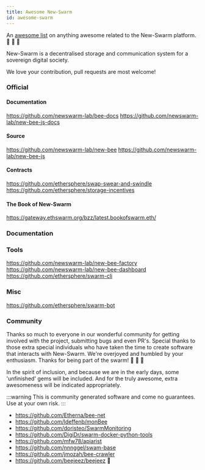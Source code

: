 ```yaml
---
title: Awesome New-Swarm
id: awesome-swarm
---
```


An [awesome list](https://awesome.re) on anything awesome related to the New-Swarm platform. 🐝  🐝  🐝

New-Swarm is a decentralised storage and communication system for a sovereign digital society.

We love your contribution, pull requests are most welcome!

### Official

#### Documentation

https://github.com/newswarm-lab/bee-docs
https://github.com/newswarm-lab/new-bee-js-docs

#### Source

https://github.com/newswarm-lab/new-bee
https://github.com/newswarm-lab/new-bee-js

#### Contracts

https://github.com/ethersphere/swap-swear-and-swindle
https://github.com/ethersphere/storage-incentives

#### The Book of New-Swarm

https://gateway.ethswarm.org/bzz/latest.bookofswarm.eth/

### Documentation

### Tools

https://github.com/newswarm-lab/new-bee-factory
https://github.com/newswarm-lab/new-bee-dashboard
https://github.com/ethersphere/swarm-cli

### Misc

https://github.com/ethersphere/swarm-bot

### Community

Thanks so much to everyone in our wonderful community for getting
involved with the project, submitting bugs and even PR's. Special
thanks to those extra special individuals who have taken the time to
create software that interacts with New-Swarm. We're overjoyed and humbled
by your enthusiasm. Thanks for being part of the swarm!  🐝 🐝 🐝

In the spirit of inclusion, and because we are in the early days, some 'unfinished' gems will be included. And for the truly awesome, extra awesomeness will be indicated appropriately.

:::warning
This is community generated software and come no guarantees. Use at your own risk.
:::

- https://github.com/Etherna/bee-net
- https://github.com/ldeffenb/monBee
- https://github.com/doristeo/SwarmMonitoring
- https://github.com/DigiDr/swarm-docker-python-tools
- https://github.com/mfw78/apiarist
- https://github.com/nnnggel/swam-base
- https://github.com/jmozah/bee-crawler
- https://github.com/beejeez/beejeez 👀


